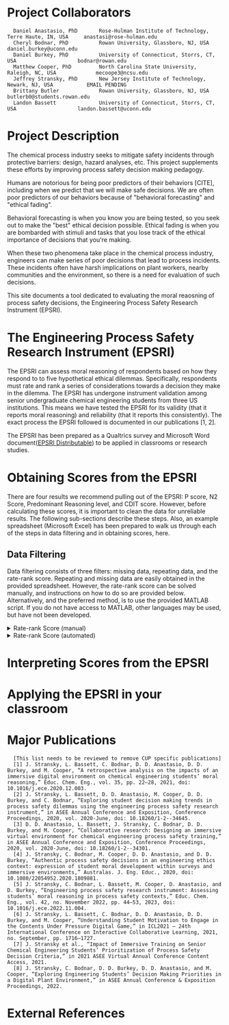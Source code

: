 # Project Collaborators
      Daniel Anastasio, PhD       Rose-Hulman Institute of Technology, Terre Haute, IN, USA     anastasi@rose-hulman.edu
      Cheryl Bodnar, PhD          Rowan University, Glassboro, NJ, USA                          daniel.burkey@uconn.edu
      Daniel Burkey, PhD          University of Connecticut, Storrs, CT, USA                    bodnar@rowan.edu
      Matthew Cooper, PhD         North Carolina State University, Raleigh, NC, USA             mecoope3@ncsu.edu
      Jeffrey Stransky, PhD       New Jersey Institute of Technology, Newark, NJ, USA           EMAIL PENDING
      Brittany Butler             Rowan University, Glassboro, NJ, USA                          butlerb0@students.rowan.edu
      Landon Bassett              University of Connecticut, Storrs, CT, USA                    landon.bassett@uconn.edu

# Project Description

The chemical process industry seeks to mitigate safety incidents through protective barriers: design, hazard analyses, etc. This project supplements these efforts by improving process safety decision making pedagogy.

Humans are notorious for being poor predictors of their behaviors [CITE], including when we predict that we will make safe decisions. We are often poor predictors of our behaviors because of "behavioral forecasting" and "ethical fading". 

Behavioral forecasting is when you know you are being tested, so you seek out to make the "best" ethical decision possible. Ethical fading is when you are bombarded with stimuli and tasks that you lose track of the ethical importance of decisions that you're making.

When these two phenomena take place in the chemical process industry, engineers can make series of poor decisions that lead to process incidents. These incidents often have harsh implications on plant workers, nearby communities and the environment, so there is a need for evaluation of such decisions.

This site documents a tool dedicated to evaluating the moral reaosning of process safety decisions, the Engineering Process Safety Research Instrument (EPSRI).

# The Engineering Process Safety Research Instrument (EPSRI)
 
The EPSRI can assess moral reasoning of respondents based on how they respond to to five hypothetical ethical dilemmas. Specifically, respondents must rate and rank a series of considerations towards a decision they make in the dilemma. The EPSRI has undergone instrument validation among senior undergraduate chemical engineering students from three US institutions. This means we have tested the EPSRI for its validity (that it reports moral reasoning) and reliability (that it reports this consistently). The exact process the EPSRI followed is documented in our publications [1, 2].

 The EPSRI has been prepared as a Qualtrics survey and Microsoft Word document([EPSRI Distributable](https://github.com/jefskyy/Process-Safety-Decision-Making/tree/main/EPSRI%20Distributable)) to be applied in classrooms or research studies.

# Obtaining Scores from the EPSRI

There are four results we recommend pulling out of the EPSRI: P score, N2 Score, Predominant Reasoning level, and CDIT score. However, before calculating these scores, it is important to clean the data for unreliable results. The following sub-sections describe these steps. Also, an example spreadsheet (Microsoft Excel) has been prepared to walk us through each of the steps in data filtering and in obtaining scores, here.

## Data Filtering
Data filtering consists of three filters: missing data, repeating data, and the rate-rank score. Repeating and missing data are easily obtained in the provided spreadsheet. However, the rate-rank score can be solved manually, and instructions on how to do so are provided below. Alternatively, and the preferred method, is to use the provided  MATLAB script. If you do not have access to MATLAB, other languages may be used, but have not been developed.

<details>
  <summary>Rate-rank Score (manual)</summary>

      Next to the students ranks, make a table that resembles the one shown below (if its not there already in the provided template).
<img width="684" alt="Picture1" src="https://github.com/jefskyy/Process-Safety-Decision-Making/assets/44849178/d2dff9d7-dbf5-457f-91fb-4ff842bb570a">

To begin the rate-rank score, look at the items the student has ranked. Starting with the first ranked item, find the rating for the item. If there are no items rated higher than that item, put a 0 under the “most” column. If there is an item or items that are rated higher, it is an “inconsistency.” Put the number of inconsistencies in the “most” column. Continue this for the remaining items for all of the students. Once this is completed, move to the “rate-rank” score section of the table. Under the “most” column, multiply the number of inconsistencies in the “most” column from the first section. Second is multiplied by three, third is multiplied by two and fourth is multiplied by one. Under the “score” column, find the total of the values for the rate-rank score. A sample calculation is given below. 
<img width="731" alt="Picture 2" src="https://github.com/jefskyy/Process-Safety-Decision-Making/assets/44849178/1ca62db7-1370-4c48-ab71-68aeaee04bd1">

The first ranked item was item five, which was rated four. No item was rated higher than that item, so there are no inconsistencies. Item 6 was rated 3. There are four items rated higher than item 6 (3, 5, 9 and 11), however, item 5 was ranked higher than item six so it does not count as an inconsistency. There are only three inconsistencies for the second ranked item. Item 8 was was rated 1. There are ten items rated higher than item 8, however, items 5 and 6 were ranked higher than item 8 so they do not count as inconsistencies. There are 8 inconsistencies for the third ranked item. Item 3 was rated 4. There are no items rated higher than item 3, so there are no inconsistencies at this level. The above table should look like the one below.
<img width="714" alt="Picture3" src="https://github.com/jefskyy/Process-Safety-Decision-Making/assets/44849178/c04b8e60-fe82-49bf-b9aa-c13b34a9f823">

The rate-rank score for this student on this dilemma is 25. Complete this for all the students for every dilemma. Once this is done, go back to the master table that summarizes all of the tests. Add all of the scores for each students to find their rate-rank score. In order to find the cut-off value, you have to determine the highest possible rate-rank score. This can be found using the below equation.
<img width="682" alt="Picture4" src="https://github.com/jefskyy/Process-Safety-Decision-Making/assets/44849178/01a1565f-ccd1-4768-96ed-b10c30c943ab">

Where N is the number of items for that dilemma and n is the number of dilemmas. The cut-off score is one third of the highest possible rate rank score. 


<details>
  <summary>Tips for manually calculating the rate-rank socre</summary>
* Give yourself a lot of time to find the rate-rank score when calculating manually. 
* Make an initial run through the dilemma where you only record the students who would have a 0 rate-rank score. As soon as you come across a student where you have 0 count of inconsistencies, skip it and come back to it. This is a lot easier on your head. 
* If a student is missing a rate for an item, it counts as an inconsistency. 
* If a student ranks an item but there is no rate for it, all of the items (except for the items ranked higher than that one) are considered inconsistencies. For example, in the previous example, it the student ranked item 3 as fourth, but did not rate item three, there would be nine inconsistencies. 
* If a student ranks a consideration which is not in the Dilema, all of the items (except for the items ranked higher than that one) are considered inconsistencies.
* If a student ranks a consideration twice, both rank occurrences are considered inconsistencies. 

</details>






</details>

<details>
  <summary>Rate-rank Score (automated)</summary>

Video instructions: https://youtu.be/VMCIeS56H8E
[MATLAB Script]([url](https://github.com/jefskyy/Process-Safety-Decision-Making/blob/main/RateRankOrganizer.m))


</details>



# Interpreting Scores from the EPSRI

# Applying the EPSRI in your classroom


# Major Publications
      [This list needs to be reviewed to remove CUP specific publications]
      [1] J. Stransky, L. Bassett, C. Bodnar, D. D. Anastasio, D. D. Burkey, and M. Cooper, “A retrospective analysis on the impacts of an immersive digital environment on chemical engineering students’ moral reasoning,” Educ. Chem. Eng., vol. 35, pp. 22–28, 2021, doi: 10.1016/j.ece.2020.12.003.
      [2] J. Stransky, L. Bassett, D. D. Anastasio, M. Cooper, D. D. Burkey, and C. Bodnar, “Exploring student decision making trends in process safety dilemmas using the engineering process safety research instrument,” in ASEE Annual Conference and Exposition, Conference Proceedings, 2020, vol. 2020-June, doi: 10.18260/1-2--34645.
      [3] D. D. Anastasio, L. Bassett, J. Stransky, C. Bodnar, D. D. Burkey, and M. Cooper, “Collaborative research: Designing an immersive virtual environment for chemical engineering process safety training,” in ASEE Annual Conference and Exposition, Conference Proceedings, 2020, vol. 2020-June, doi: 10.18260/1-2--34301.
      [4] J. Stransky, C. Bodnar, M. Cooper, D. D. Anastasio, and D. D. Burkey, “Authentic process safety decisions in an engineering ethics context: expression of student moral development within surveys and immersive environments,” Australas. J. Eng. Educ., 2020, doi: 10.1080/22054952.2020.1809881.
      [5] J. Stransky, C. Bodnar, L. Bassett, M. Cooper, D. Anastasio, and D. Burkey, “Engineering process safety research instrument: Assessing students’ moral reasoning in process safety contexts,” Educ. Chem. Eng., vol. 42, no. November 2022, pp. 44–53, 2023, doi: 10.1016/j.ece.2022.11.004.
      [6] J. Stransky, L. Bassett, C. Bodnar, D. D. Anastasio, D. D. Burkey, and M. Cooper, “Understanding Student Motivation to Engage in the Contents Under Pressure Digital Game,” in ICL2021 – 24th International Conference on Interactive Collaborative Learning, 2021, no. September, pp. 1716–1727.
      [7] J. Stransky et al., “Impact of Immersive Training on Senior Chemical Engineering Students’ Prioritization of Process Safety Decision Criteria,” in 2021 ASEE Virtual Annual Conference Content Access, 2021.
      [8] J. Stransky, C. Bodnar, D. D. Burkey, D. D. Anastasio, and M. Cooper, “Exploring Engineering Students’ Decision Making Priorities in a Digital Plant Environment,” in ASEE Annual Conference & Exposition Proceedings, 2022.

# External References
